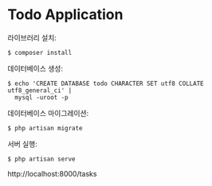# Todo Application

라이브러리 설치:
```
$ composer install
```

데이터베이스 생성:
```
$ echo 'CREATE DATABASE todo CHARACTER SET utf8 COLLATE utf8_general_ci' |
  mysql -uroot -p
```

데이터베이스 마이그레이션:
```
$ php artisan migrate
```

서버 실행:
```
$ php artisan serve
```

http://localhost:8000/tasks
